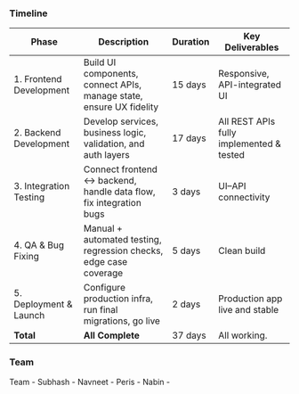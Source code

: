 ### Timeline

| Phase                   | Description                                                         | Duration | Key Deliverables                         |
| ----------------------- | ------------------------------------------------------------------- | -------- | ---------------------------------------- |
| 1. Frontend Development | Build UI components, connect APIs, manage state, ensure UX fidelity | 15 days  | Responsive, API-integrated UI            |
| 2. Backend Development  | Develop services, business logic, validation, and auth layers       | 17 days  | All REST APIs fully implemented & tested |
| 3. Integration Testing  | Connect frontend ↔ backend, handle data flow, fix integration bugs | 3 days   | UI–API connectivity                      |
| 4. QA & Bug Fixing      | Manual + automated testing, regression checks, edge case coverage   | 5 days   | Clean build                              |
| 5. Deployment & Launch  | Configure production infra, run final migrations, go live           | 2 days   | Production app live and stable           |
| **Total**               | **All Complete**                                                    | 37 days  | All working.                             |

### Team

Team -
Subhash -
Navneet -
Peris -
Nabin -
